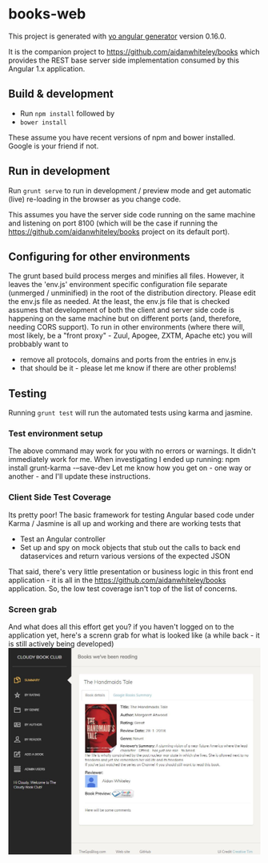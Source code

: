 # books-web

This project is generated with [yo angular generator](https://github.com/yeoman/generator-angular)
version 0.16.0.
 
It is the companion project to https://github.com/aidanwhiteley/books which provides the REST base server side 
implementation consumed by this Angular 1.x application.

## Build & development

* Run `npm install` followed by
* `bower install`

These assume you have recent versions of npm and bower installed. Google is your friend if not.

## Run in development
Run `grunt serve` to run in development / preview mode and get automatic (live) re-loading in the browser as
you change code.

This assumes you have the server side code running on the same machine and listening on port 8100 (which 
will be the case if running the https://github.com/aidanwhiteley/books project on its default port).

## Configuring for other environments
The grunt based build process merges and minifies all files. However, it leaves the 'env.js' environment specific
configuration file separate (unmerged / unminified) in the root of the distribution directory.
Please edit the env.js file as needed.
At the least, the env.js file that is checked assumes that development of both the client and server side code is happening 
on the same machine but on different ports (and, therefore, needing CORS support).
To run in other environments (where there will, most likely, be a "front proxy" - Zuul, Apogee, ZXTM, Apache etc) you will probbably want to
* remove all protocols, domains and ports from the entries in env.js
* that should be it - please let me know if there are other problems!

## Testing
Running `grunt test` will run the automated tests using karma and jasmine.

### Test environment setup
The above command may work for you with no errors or warnings. It didn't immediately work for me. When investigating I ended up running:
npm install grunt-karma -–save-dev
Let me know how you get on - one way or another - and I'll update these instructions.

### Client Side Test Coverage
Its pretty poor! The basic framework for testing Angular based code under Karma / Jasmine is all 
up and working and there are working tests that 
* Test an Angular controller
* Set up and spy on mock objects that stub out the calls to back end dataservices and return various versions of the expected JSON

That said, there's very little presentation or business logic in this front end application - it is all in the https://github.com/aidanwhiteley/books application.
So, the low test coverage isn't top of the list of concerns.

### Screen grab
And what does all this effort get you? if you haven't logged on to the application yet, here's a screnn grab for what is looked like (a while back - it is still actively being developed)
![Screen shot](https://github.com/aidanwhiteley/books-web/blob/master/app/images/cloudy-book-club-screen-grab.jpg "Book review")
